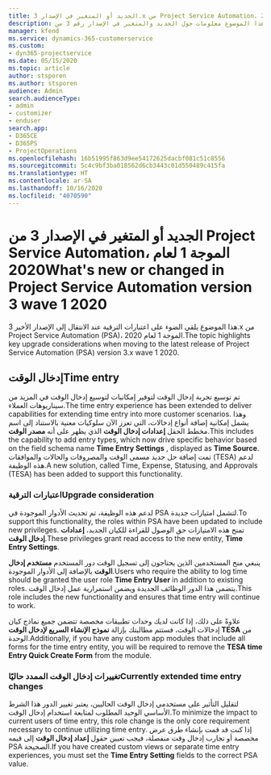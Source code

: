 ```yaml
---
title: الجديد أو المتغير في الإصدار 3.x من Project Service Automation، الموجة 1 لعام 2020
description: يقدم هذا الموضوع معلومات حول الجديد والمتغير في الإصدار رقم 3 من Project Service Automation، الموجة 1 لعام 2020.
manager: kfend
ms.service: dynamics-365-customerservice
ms.custom:
- dyn365-projectservice
ms.date: 05/15/2020
ms.topic: article
author: stsporen
ms.author: stsporen
audience: Admin
search.audienceType:
- admin
- customizer
- enduser
search.app:
- D365CE
- D365PS
- ProjectOperations
ms.openlocfilehash: 16b51995f863d9ee54172625dacbf081c51c8556
ms.sourcegitcommit: 5c4c9bf3ba018562d6cb3443c01d550489c415fa
ms.translationtype: HT
ms.contentlocale: ar-SA
ms.lasthandoff: 10/16/2020
ms.locfileid: "4070590"
---
```

# <a name="whats-new-or-changed-in-project-service-automation-version-3-wave-1-2020"></a><span data-ttu-id="8456c-103">الجديد أو المتغير في الإصدار 3 من Project Service Automation، الموجة 1 لعام 2020</span><span class="sxs-lookup"><span data-stu-id="8456c-103">What's new or changed in Project Service Automation version 3 wave 1 2020</span></span>
<span data-ttu-id="8456c-104">هذا الموضوع يلقي الضوء على اعتبارات الترقية عند الانتقال إلى الإصدار الأخير 3.x من Project Service Automation (PSA)، الموجة 1 لعام 2020.</span><span class="sxs-lookup"><span data-stu-id="8456c-104">The topic highlights key upgrade considerations when moving to the latest release of Project Service Automation (PSA) version 3.x wave 1 2020.</span></span>

## <a name="time-entry"></a><span data-ttu-id="8456c-105">إدخال الوقت</span><span class="sxs-lookup"><span data-stu-id="8456c-105">Time entry</span></span>
<span data-ttu-id="8456c-106">تم توسيع تجربة إدخال الوقت لتوفير إمكانيات لتوسيع إدخال الوقت في المزيد من سيناريوهات العملاء.</span><span class="sxs-lookup"><span data-stu-id="8456c-106">The time entry experience has been extended to deliver capabilities for extending time entry into more customer scenarios.</span></span> <span data-ttu-id="8456c-107">وهذا يشمل إمكانية إضافة أنواع إدخالات، التي تعزز الآن سلوكيات معنية بالاستناد إلى اسم مخطط الحقل **إعدادات إدخال الوقت** الذي يظهر على أنه **مصدر الوقت**.</span><span class="sxs-lookup"><span data-stu-id="8456c-107">This includes the capability to add entry types, which now drive specific behavior based on the field schema name **Time Entry Settings** , displayed as **Time Source**.</span></span> <span data-ttu-id="8456c-108">تمت إضافة حل جديد مسمى الوقت والمصروفات والحالات والموافقات (TESA) لدعم هذه الوظيفة.</span><span class="sxs-lookup"><span data-stu-id="8456c-108">A new solution, called Time, Expense, Statusing, and Approvals (TESA) has been added to support this functionality.</span></span>

### <a name="upgrade-consideration"></a><span data-ttu-id="8456c-109">اعتبارات الترقية</span><span class="sxs-lookup"><span data-stu-id="8456c-109">Upgrade consideration</span></span>
<span data-ttu-id="8456c-110">لدعم هذه الوظيفة، تم تحديث الأدوار الموجودة في PSA لتشمل امتيازات جديدة.</span><span class="sxs-lookup"><span data-stu-id="8456c-110">To support this functionality, the roles within PSA have been updated to include new privileges.</span></span> <span data-ttu-id="8456c-111">تمنح هذه الامتيازات حق الوصول للقراءة للكيان الجديد، **إعدادات إدخال الوقت**.</span><span class="sxs-lookup"><span data-stu-id="8456c-111">These privileges grant read access to the new entity, **Time Entry Settings**.</span></span>

<span data-ttu-id="8456c-112">ينبغي منح المستخدمين الذين يحتاجون إلى تسجيل الوقت دور المستخدم **مستخدم إدخال الوقت** بالإضافة إلى الأدوار الموجودة.</span><span class="sxs-lookup"><span data-stu-id="8456c-112">Users who require the ability to log time should be granted the user role **Time Entry User** in addition to existing roles.</span></span> <span data-ttu-id="8456c-113">يتضمن هذا الدور الوظائف الجديدة ويضمن استمرارية عمل إدخال الوقت.</span><span class="sxs-lookup"><span data-stu-id="8456c-113">This role includes the new functionality and ensures that time entry will continue to work.</span></span>

<span data-ttu-id="8456c-114">علاوةً على ذلك، إذا كانت لديك وحدات تطبيقات مخصصة تتضمن جميع نماذج كيان إدخالات الوقت، فستتم مطالبتك بإزالة **نموذج الإنشاء السريع لإدخال الوقت TESA‬‬** من الوحدة.</span><span class="sxs-lookup"><span data-stu-id="8456c-114">Additionally, if you have any custom app modules that include all forms for the time entry entity, you will be required to remove the **TESA time Entry Quick Create Form** from the module.</span></span>

### <a name="currently-extended-time-entry-changes"></a><span data-ttu-id="8456c-115">تغييرات إدخال الوقت الممدد حاليًا</span><span class="sxs-lookup"><span data-stu-id="8456c-115">Currently extended time entry changes</span></span>
<span data-ttu-id="8456c-116">لتقليل التأثير على مستخدمي إدخال الوقت الحاليين، يعتبر تغيير الدور هذا الشرط الأساسي الوحيد المطلوب لمتابعة استخدام إدخال الوقت.</span><span class="sxs-lookup"><span data-stu-id="8456c-116">To minimize the impact to current users of time entry, this role change is the only core requirement necessary to continue utilizing time entry.</span></span> <span data-ttu-id="8456c-117">إذا كنت قد قمت بإنشاء طرق عرض مخصصة أو تجارب إدخال وقت منفصلة، فيجب تعيين حقول **إعداد إدخال الوقت** إلى قيمه PSA الصحيحة.</span><span class="sxs-lookup"><span data-stu-id="8456c-117">If you have created custom views or separate time entry experiences, you must set the **Time Entry Setting** fields to the correct PSA value.</span></span>
